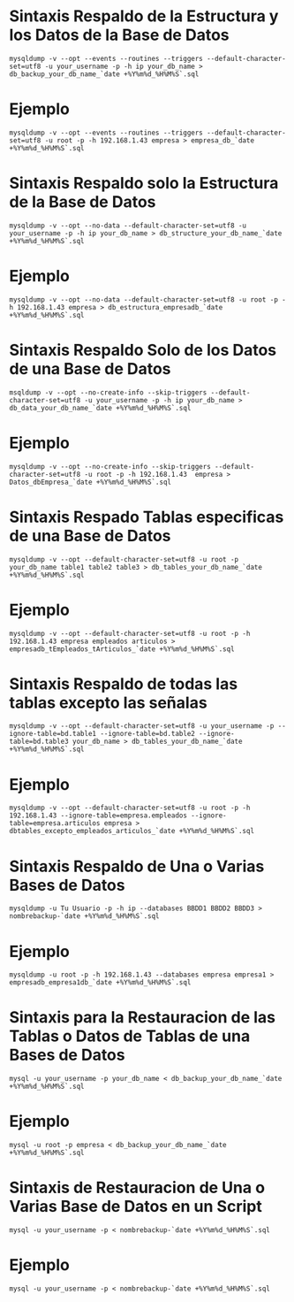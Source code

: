 # Sintaxis Respaldo de la Estructura y los Datos de la  Base de Datos 
~~~
mysqldump -v --opt --events --routines --triggers --default-character-set=utf8 -u your_username -p -h ip your_db_name > db_backup_your_db_name_`date +%Y%m%d_%H%M%S`.sql 
~~~
# Ejemplo
~~~
mysqldump -v --opt --events --routines --triggers --default-character-set=utf8 -u root -p -h 192.168.1.43 empresa > empresa_db_`date +%Y%m%d_%H%M%S`.sql 
~~~
# Sintaxis Respaldo solo la Estructura de la Base de Datos
~~~
mysqldump -v --opt --no-data --default-character-set=utf8 -u your_username -p -h ip your_db_name > db_structure_your_db_name_`date +%Y%m%d_%H%M%S`.sql
~~~
# Ejemplo
~~~
mysqldump -v --opt --no-data --default-character-set=utf8 -u root -p -h 192.168.1.43 empresa > db_estructura_empresadb_`date +%Y%m%d_%H%M%S`.sql
~~~

# Sintaxis Respaldo Solo de los Datos de una Base de Datos
~~~
msqldump -v --opt --no-create-info --skip-triggers --default-character-set=utf8 -u your_username -p -h ip your_db_name > db_data_your_db_name_`date +%Y%m%d_%H%M%S`.sql
~~~
# Ejemplo
~~~
mysqldump -v --opt --no-create-info --skip-triggers --default-character-set=utf8 -u root -p -h 192.168.1.43  empresa > Datos_dbEmpresa_`date +%Y%m%d_%H%M%S`.sql
~~~

# Sintaxis Respado Tablas especificas de una Base de Datos 
~~~
mysqldump -v --opt --default-character-set=utf8 -u root -p your_db_name table1 table2 table3 > db_tables_your_db_name_`date +%Y%m%d_%H%M%S`.sql
~~~

# Ejemplo 
~~~
mysqldump -v --opt --default-character-set=utf8 -u root -p -h 192.168.1.43 empresa empleados articulos > empresadb_tEmpleados_tArticulos_`date +%Y%m%d_%H%M%S`.sql
~~~

# Sintaxis Respaldo de todas las tablas excepto las señalas
~~~
mysqldump -v --opt --default-character-set=utf8 -u your_username -p --ignore-table=bd.table1 --ignore-table=bd.table2 --ignore-table=bd.table3 your_db_name > db_tables_your_db_name_`date +%Y%m%d_%H%M%S`.sql
~~~
# Ejemplo
~~~
mysqldump -v --opt --default-character-set=utf8 -u root -p -h 192.168.1.43 --ignore-table=empresa.empleados --ignore-table=empresa.articulos empresa > dbtables_excepto_empleados_articulos_`date +%Y%m%d_%H%M%S`.sql
~~~

# Sintaxis Respaldo de Una o Varias Bases de Datos
~~~
mysqldump -u Tu Usuario -p -h ip --databases BBDD1 BBDD2 BBDD3 > nombrebackup-`date +%Y%m%d_%H%M%S`.sql
~~~

# Ejemplo
~~~
mysqldump -u root -p -h 192.168.1.43 --databases empresa empresa1 > empresadb_empresa1db_`date +%Y%m%d_%H%M%S`.sql
~~~

# Sintaxis para la Restauracion de las Tablas o Datos de Tablas de una Bases de Datos 
~~~
mysql -u your_username -p your_db_name < db_backup_your_db_name_`date +%Y%m%d_%H%M%S`.sql
~~~

# Ejemplo 
~~~
mysql -u root -p empresa < db_backup_your_db_name_`date +%Y%m%d_%H%M%S`.sql
~~~


# Sintaxis de Restauracion de Una o Varias Base de Datos en un Script
~~~
mysql -u your_username -p < nombrebackup-`date +%Y%m%d_%H%M%S`.sql
~~~

# Ejemplo
~~~
mysql -u your_username -p < nombrebackup-`date +%Y%m%d_%H%M%S`.sql
~~~
